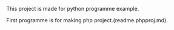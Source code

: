 This project is made for python programme example.

First programme is for making php project.(readme.phpproj.md).
